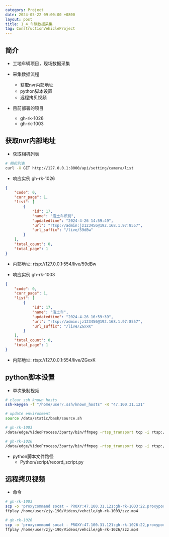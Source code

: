 ```yaml
---
category: Project
date: 2024-05-22 09:00:00 +0800
layout: post
title: 1_4_车辆数据采集
tag: ConstructionVehicleProject
---
```

## 简介

+ 工地车辆项目，现场数据采集
+ 采集数据流程
  + 获取nvr内部地址 
  + python脚本设置
  + 远程拷贝视频

+ 目前部署的项目
  + gh-rk-1026
  + gh-rk-1003

## 获取nvr内部地址

+ 获取相机列表
```bash
# 相机列表
curl -X GET http://127.0.0.1:8000/api/setting/camera/list
```

+ 响应实例 gh-rk-1026
```json
{
    "code": 0,
    "curr_page": 1,
    "list": [
        {
            "id": 17,
            "name": "渣土车识别",
            "updatedtime": "2024-4-26 14:59:49",
            "url": "rtsp://admin:jz123456@192.168.1.97:8557",
            "url_suffix": "/live/59dBw"
        }
    ],
    "total_count": 0,
    "total_page": 1
}
```
+ 内部地址: rtsp://127.0.0.1:554/live/59dBw

+ 响应实例 gh-rk-1003
```json
{
    "code": 0,
    "curr_page": 1,
    "list": [
        {
            "id": 17,
            "name": "渣土车",
            "updatedtime": "2024-4-26 16:59:39",
            "url": "rtsp://admin:jz123456@192.168.1.97:8557",
            "url_suffix": "/live/ZGxxK"
        }
    ],
    "total_count": 0,
    "total_page": 1
}
```
+ 内部地址: rtsp://127.0.0.1:554/live/ZGxxK


## python脚本设置

+ 单次录制视频
```bash
# clear ssh known hosts
ssh-keygen -f "/home/user/.ssh/known_hosts" -R "47.100.31.121"

# update environment
source /data/static/bash/source.sh

# gh-rk-1003
/data/edge/VideoProcess/3party/bin/ffmpeg -rtsp_transport tcp -i rtsp://127.0.0.1:554/live/ZGxxK -c copy -an -f mp4 -t 00:01:00 /userdata/zzz.mp4

# gh-rk-1026
/data/edge/VideoProcess/3party/bin/ffmpeg -rtsp_transport tcp -i rtsp://127.0.0.1:554/live/59dBw -c copy -an -f mp4 -t 00:01:00 /userdata/zzz.mp4
```

+ python脚本文件路径
  + Python/script/record_script.py

## 远程拷贝视频

+ 命令
```bash
# gh-rk-1003
scp -o 'proxycommand socat - PROXY:47.100.31.121:gh-rk-1003:22,proxyport=5002' root@47.100.31.121:/userdata/zzz-*.mp4 /home/user/zjy-190/Videos/vehcile/gh-rk-1003/
ffplay /home/user/zjy-190/Videos/vehcile/gh-rk-1003/zzz.mp4

# gh-rk-1026
scp -o 'proxycommand socat - PROXY:47.100.31.121:gh-rk-1026:22,proxyport=5002' root@47.100.31.121:/userdata/zzz-*.mp4 /home/user/zjy-190/Videos/vehcile/gh-rk-1026/
ffplay /home/user/zjy-190/Videos/vehcile/gh-rk-1026/zzz.mp4
```